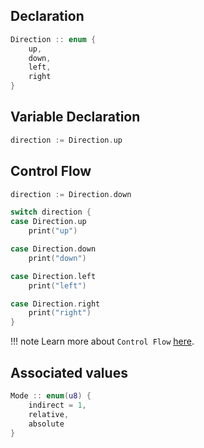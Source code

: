 ## Declaration

```swift
Direction :: enum {
	up,
	down,
	left,
	right
}
```

## Variable Declaration
```swift
direction := Direction.up
```

## Control Flow
```swift
direction := Direction.down

switch direction {
case Direction.up
    print("up")

case Direction.down
	print("down")

case Direction.left
	print("left")

case Direction.right
	print("right")
}
```

!!! note
	Learn more about `Control Flow` [here](/control-flow/).

## Associated values
```swift
Mode :: enum(u8) {
	indirect = 1,
	relative,
	absolute
}
```